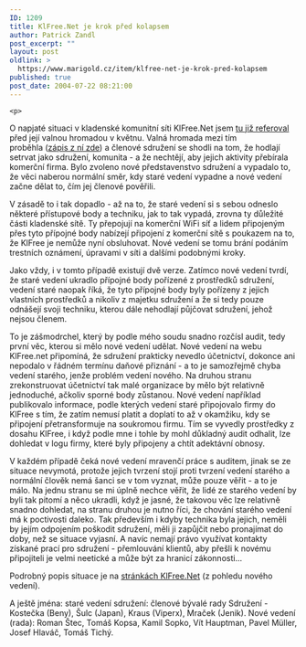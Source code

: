 ```yaml
---
ID: 1209
title: KlFree.Net je krok před kolapsem
author: Patrick Zandl
post_excerpt: ""
layout: post
oldlink: >
  https://www.marigold.cz/item/klfree-net-je-krok-pred-kolapsem
published: true
post_date: 2004-07-22 08:21:00
---
```

	<p>
O napjaté situaci v kladenské komunitní síti KlFree.Net jsem <a href="/item/klfree-net-jako-eserocko-nebo-obcanske-sdruzeni">tu již referoval</a> před její valnou hromadou v květnu. Valná hromada mezi tím proběhla (<a href="http://www.klfree.net/view.php?cisloclanku=2004052602">zápis z ní zde</a>) a členové sdružení se shodli na tom, že hodlají setrvat jako sdružení, komunita - a že nechtějí, aby jejich aktivity přebírala komerční firma. Bylo zvoleno nové představenstvo sdružení a vypadalo to, že věci naberou normální směr, kdy staré vedení vypadne a nové vedení začne dělat to, čím jej členové pověřili. </p>
<p>
V zásadě to i tak dopadlo - až na to, že staré vedení si s sebou odneslo některé přístupové body a techniku, jak to tak vypadá, zrovna ty důležité části kladenské sítě. Ty přepojují na komerční WiFi síť a lidem připojeným přes tyto přípojné body nabízejí připojení z komerční sítě s poukazem na to, že KlFree je nemůže nyní obsluhovat. Nové vedení se tomu brání podáním trestních oznámení, úpravami v síti a dalšími podobnými kroky. </p>
<p>
Jako vždy, i v tomto případě existují dvě verze. Zatímco nové vedení tvrdí, že staré vedení ukradlo přípojné body pořízené z prostředků sdružení, vedení staré naopak říká, že tyto přípojné body byly pořízeny z jejich vlastních prostředků a nikoliv z majetku sdružení a že si tedy pouze odnášejí svoji techniku, kterou dále nehodlají půjčovat sdružení, jehož nejsou členem. </p>
<p>
To je zášmodrchel, který by podle mého soudu snadno rozčísl audit, tedy první věc, kterou si mělo nové vedení udělat. Nové vedení na webu KlFree.net připomíná, že sdružení prakticky nevedlo účetnictví, dokonce ani nepodalo v řádném termínu daňové přiznání - a to je samozřejmě chyba vedení starého, jenže problém vedení nového. Na druhou stranu zrekonstruovat účetnictví tak malé organizace by mělo být relativně jednoduché, ačkoliv sporné body zůstanou. Nové vedení například publikovalo informace, podle kterých vedení staré připojovalo firmy do KlFree s tím, že zatím nemusí platit a doplatí to až v okamžiku, kdy se připojení přetransformuje na soukromou firmu. Tím se vyvedly prostředky z dosahu KlFree, i když podle mne i tohle by mohl důkladný audit odhalit, lze dohledat v logu firmy, které byly připojeny a chtít adektávní obnosy. </p>
<p>
V každém případě čeká nové vedení mravenčí práce s auditem, jinak se ze situace nevymotá, protože jejich tvrzení stojí proti tvrzení vedení starého a normální člověk nemá šanci se v tom vyznat, může pouze věřit - a to je málo. Na jednu stranu se mi úplně nechce věřit, že lidé ze starého vedení by byli tak pitomí a něco ukradli, když je jasné, že takovou věc lze relativně snadno dohledat, na stranu druhou je nutno říci, že chování starého vedení má k poctivosti daleko. Tak především i kdyby technika byla jejich, neměli by jejím odpojením poškodit sdružení, měli ji zapůjčit nebo pronajímat do doby, než se situace vyjasní. A navíc nemají právo využívat kontakty získané prací pro sdružení - přemlouvání klientů, aby přešli k novému připojiteli je velmi neetické a může být za hranicí zákonnosti... </p>
<p>
Podrobný popis situace je na <a href="http://www.klfree.net/">stránkách KlFree.Net</a> (z pohledu nového vedení). </p>
<p>
A ještě jména: staré vedení sdružení: členové bývalé rady Sdružení - Kostečka (Beny), Šulc (Japan), Kraus (Viperx), Mraček (Jenik). Nové vedení (rada): Roman Štec, Tomáš Kopsa, Kamil Sopko, Vít Hauptman, Pavel Müller, Josef Hlaváč, Tomáš Tichý.</p>
